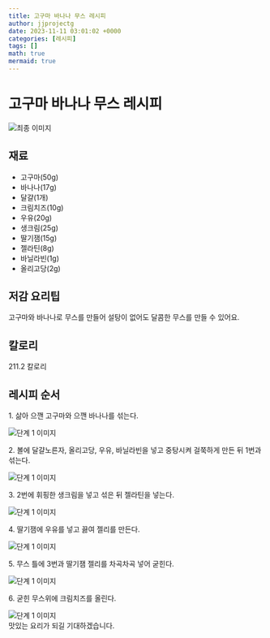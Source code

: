 ```yaml
---
title: 고구마 바나나 무스 레시피
author: jjprojectg
date: 2023-11-11 03:01:02 +0000
categories: [레시피]
tags: []
math: true
mermaid: true
---
```

<meta name="og:type" content="website"/>
<meta charset="UTF-8"/>
<div class="header">
  <h1>고구마 바나나 무스 레시피</h1>
</div>

<div class="container my-4">
  <div class="row">
    <div class="col-12 col-md-6">
      <div class="recipe-image">
        <img src="http://www.foodsafetykorea.go.kr/uploadimg/cook/10_01097_2.png" class="step-image" alt="최종 이미지"/>
      </div>
    </div>
    <div class="col-12 col-md-6">
      <div class="ingredients">
        <h2>재료</h2>
        <ul class="card">
          <li> 고구마(50g) </li>
          <li>  바나나(17g) </li>
          <li>  달걀(1개) </li>
          <li> 크림치즈(10g) </li>
          <li>  우유(20g) </li>
          <li>  생크림(25g) </li>
          <li> 딸기잼(15g) </li>
          <li>  젤라틴(8g) </li>
          <li>  바닐라빈(1g) </li>
          <li> 올리고당(2g) </li>
</ul>
      </div>
    </div>
    <div class="col-12 col-md-6">
      <div class="ingredients">
        <h2>저감 요리팁</h2>
        <div class="card"> 
          <p>
            고구마와 바나나로 무스를 만들어 설탕이 없어도 달콤한 무스를 만들 수 있어요.
          </p>
        </div>
      </div>
      <div class="ingredients">
        <h2>칼로리</h2>
        <div class="card"> 
          <p>
            211.2 칼로리
          </p>
        </div>
      </div>
    </div>
  </div>

  <h2 class="my-4">레시피 순서</h2>
  <div class="card recipe-card">
    <div class="card-body recipe-step">
      <p class="card-text step-description">1. 삶아 으깬 고구마와 으깬
바나나를 섞는다.</p>
      <img src="http://www.foodsafetykorea.go.kr/uploadimg/cook/20_01097_1.JPG" alt="단계 1 이미지" class="step-image"/>
    </div>
  </div>
  <div class="card recipe-card">
    <div class="card-body recipe-step">
      <p class="card-text step-description">2. 볼에 달걀노른자, 올리고당,
우유, 바닐라빈을 넣고 중탕시켜
걸쭉하게 만든 뒤 1번과 섞는다.</p>
      <img src="http://www.foodsafetykorea.go.kr/uploadimg/cook/20_01097_2.JPG" alt="단계 1 이미지" class="step-image"/>
    </div>
  </div>
  <div class="card recipe-card">
    <div class="card-body recipe-step">
      <p class="card-text step-description">3. 2번에 휘핑한 생크림을 넣고 섞은
뒤 젤라틴을 넣는다.</p>
      <img src="http://www.foodsafetykorea.go.kr/uploadimg/cook/20_01097_3.JPG" alt="단계 1 이미지" class="step-image"/>
    </div>
  </div>
  <div class="card recipe-card">
    <div class="card-body recipe-step">
      <p class="card-text step-description">4. 딸기잼에 우유를 넣고 끓여
젤리를 만든다.</p>
      <img src="http://www.foodsafetykorea.go.kr/uploadimg/cook/20_01097_4.JPG" alt="단계 1 이미지" class="step-image"/>
    </div>
  </div>
  <div class="card recipe-card">
    <div class="card-body recipe-step">
      <p class="card-text step-description">5. 무스 틀에 3번과 딸기잼 젤리를
차곡차곡 넣어 굳힌다.</p>
      <img src="http://www.foodsafetykorea.go.kr/uploadimg/cook/20_01097_5.JPG" alt="단계 1 이미지" class="step-image"/>
    </div>
  </div>
  <div class="card recipe-card">
    <div class="card-body recipe-step">
      <p class="card-text step-description">6. 굳힌 무스위에 크림치즈를
올린다.</p>
      <img src="http://www.foodsafetykorea.go.kr/uploadimg/cook/20_01097_6.JPG" alt="단계 1 이미지" class="step-image"/>
    </div>
  </div>

</div>
맛있는 요리가 되길 기대하겠습니다.
